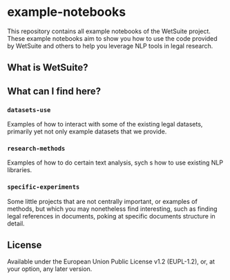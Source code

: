 # example-notebooks

This repository contains all example notebooks of the WetSuite project. These example notebooks aim to show you how
to use the code provided by WetSuite and others to help you leverage NLP tools in legal research.

## What is WetSuite?

## What can I find here?

### `datasets-use`
Examples of how to interact with some of the existing legal datasets,
primarily yet not only example datasets that we provide.

### `research-methods`
Examples of how to do certain text analysis, sych s how to use existing NLP libraries.

### `specific-experiments`
Some little projects that are not centrally important,
or examples of methods, but which you may nonetheless find interesting, 
such as finding legal references in documents,
poking at specific documents structure in detail.

## License
Available under the European Union Public License v1.2 (EUPL-1.2), or, at your option, any later version.
